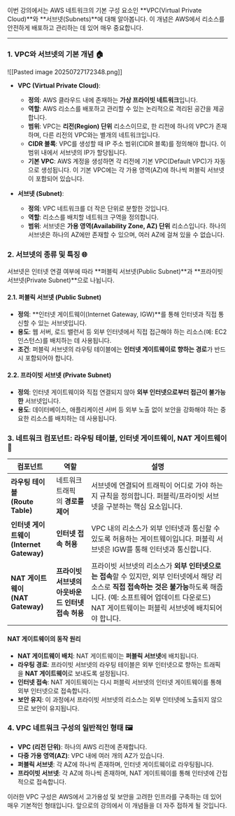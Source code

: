 
이번 강의에서는 AWS 네트워크의 기본 구성 요소인 **VPC(Virtual Private Cloud)**와 **서브넷(Subnets)**에 대해 알아봅니다. 이 개념은 AWS에서 리소스를 안전하게 배포하고 관리하는 데 있어 매우 중요합니다.

---

### 1. VPC와 서브넷의 기본 개념 🏠

![[Pasted image 20250727172348.png]]

- **VPC (Virtual Private Cloud)**:
    
    - **정의**: AWS 클라우드 내에 존재하는 **가상 프라이빗 네트워크**입니다.
    - **역할**: AWS 리소스를 배포하고 관리할 수 있는 논리적으로 격리된 공간을 제공합니다.
    - **범위**: VPC는 **리전(Region) 단위** 리소스이므로, 한 리전에 하나의 VPC가 존재하며, 다른 리전의 VPC와는 별개의 네트워크입니다.
    - **CIDR 블록**: VPC를 생성할 때 IP 주소 범위(CIDR 블록)를 정의해야 합니다. 이 범위 내에서 서브넷의 IP가 할당됩니다.
    - **기본 VPC**: AWS 계정을 생성하면 각 리전에 기본 VPC(Default VPC)가 자동으로 생성됩니다. 이 기본 VPC에는 각 가용 영역(AZ)에 하나씩 퍼블릭 서브넷이 포함되어 있습니다.
        
- **서브넷 (Subnet)**:
    
    - **정의**: VPC 네트워크를 더 작은 단위로 분할한 것입니다.
    - **역할**: 리소스를 배치할 네트워크 구역을 정의합니다.
    - **범위**: 서브넷은 **가용 영역(Availability Zone, AZ) 단위** 리소스입니다. 하나의 서브넷은 하나의 AZ에만 존재할 수 있으며, 여러 AZ에 걸쳐 있을 수 없습니다.
        

### 2. 서브넷의 종류 및 특징 🌐

서브넷은 인터넷 연결 여부에 따라 **퍼블릭 서브넷(Public Subnet)**과 **프라이빗 서브넷(Private Subnet)**으로 나뉩니다.

#### 2.1. 퍼블릭 서브넷 (Public Subnet)

- **정의**: **인터넷 게이트웨이(Internet Gateway, IGW)**를 통해 인터넷과 직접 통신할 수 있는 서브넷입니다.
- **용도**: 웹 서버, 로드 밸런서 등 외부 인터넷에서 직접 접근해야 하는 리소스(예: EC2 인스턴스)를 배치하는 데 사용됩니다.
- **조건**: 퍼블릭 서브넷의 라우팅 테이블에는 **인터넷 게이트웨이로 향하는 경로**가 반드시 포함되어야 합니다.

#### 2.2. 프라이빗 서브넷 (Private Subnet)

- **정의**: 인터넷 게이트웨이와 직접 연결되지 않아 **외부 인터넷으로부터 접근이 불가능한** 서브넷입니다.
- **용도**: 데이터베이스, 애플리케이션 서버 등 외부 노출 없이 보안을 강화해야 하는 중요한 리소스를 배치하는 데 사용됩니다.

### 3. 네트워크 컴포넌트: 라우팅 테이블, 인터넷 게이트웨이, NAT 게이트웨이 🚪

|컴포넌트|역할|설명|
|---|---|---|
|**라우팅 테이블  <br>(Route Table)**|네트워크 트래픽의 **경로를 제어**|서브넷에 연결되어 트래픽이 어디로 가야 하는지 규칙을 정의합니다. 퍼블릭/프라이빗 서브넷을 구분하는 핵심 요소입니다.|
|**인터넷 게이트웨이  <br>(Internet Gateway)**|**인터넷 접속 허용**|VPC 내의 리소스가 외부 인터넷과 통신할 수 있도록 허용하는 게이트웨이입니다. 퍼블릭 서브넷은 IGW를 통해 인터넷과 통신합니다.|
|**NAT 게이트웨이  <br>(NAT Gateway)**|**프라이빗 서브넷의  <br>아웃바운드 인터넷 접속 허용**|프라이빗 서브넷의 리소스가 **외부 인터넷으로는 접속**할 수 있지만, 외부 인터넷에서 해당 리소스로 **직접 접속하는 것은 불가능**하도록 해줍니다. (예: 소프트웨어 업데이트 다운로드) NAT 게이트웨이는 퍼블릭 서브넷에 배치되어야 합니다.|

#### NAT 게이트웨이의 동작 원리

- **NAT 게이트웨이 배치**: NAT 게이트웨이는 **퍼블릭 서브넷**에 배치됩니다.
- **라우팅 경로**: 프라이빗 서브넷의 라우팅 테이블은 외부 인터넷으로 향하는 트래픽을 **NAT 게이트웨이**로 보내도록 설정됩니다.
- **인터넷 접속**: NAT 게이트웨이는 다시 퍼블릭 서브넷의 인터넷 게이트웨이를 통해 외부 인터넷으로 접속합니다.
- **보안 유지**: 이 과정에서 프라이빗 서브넷의 리소스는 외부 인터넷에 노출되지 않으므로 보안이 유지됩니다.

### 4. VPC 네트워크 구성의 일반적인 형태 🖼️

- **VPC (리전 단위)**: 하나의 AWS 리전에 존재합니다.
- **다중 가용 영역(AZ)**: VPC 내에 여러 개의 AZ가 있습니다.
- **퍼블릭 서브넷**: 각 AZ에 하나씩 존재하며, 인터넷 게이트웨이로 라우팅됩니다.
- **프라이빗 서브넷**: 각 AZ에 하나씩 존재하며, NAT 게이트웨이를 통해 인터넷에 간접적으로 접속합니다.

이러한 VPC 구성은 AWS에서 고가용성 및 보안을 고려한 인프라를 구축하는 데 있어 매우 기본적인 형태입니다. 앞으로의 강의에서 이 개념들을 더 자주 접하게 될 것입니다.
